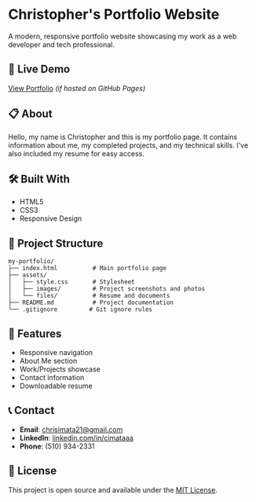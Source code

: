 # Christopher's Portfolio Website

A modern, responsive portfolio website showcasing my work as a web developer and tech professional.

## 🚀 Live Demo

[View Portfolio](https://chrisimata21.github.io/my-portfolio) *(if hosted on GitHub Pages)*

## 📋 About

Hello, my name is Christopher and this is my portfolio page. It contains information about me, my completed projects, and my technical skills. I've also included my resume for easy access.

## 🛠️ Built With

- HTML5
- CSS3
- Responsive Design

## 📁 Project Structure

```
my-portfolio/
├── index.html          # Main portfolio page
├── assets/
│   ├── style.css       # Stylesheet
│   ├── images/         # Project screenshots and photos
│   └── files/          # Resume and documents
├── README.md           # Project documentation
└── .gitignore         # Git ignore rules
```

## 🎯 Features

- Responsive navigation
- About Me section
- Work/Projects showcase
- Contact information
- Downloadable resume

## 📞 Contact

- **Email**: [chrisimata21@gmail.com](mailto:chrisimata21@gmail.com)
- **LinkedIn**: [linkedin.com/in/cimataaa](https://linkedin.com/in/cimataaa)
- **Phone**: (510) 934-2331

## 📄 License

This project is open source and available under the [MIT License](LICENSE).

